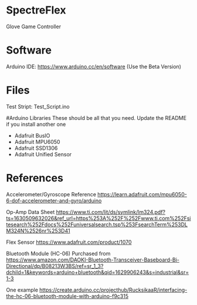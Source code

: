 # SpectreFlex
Glove Game Controller

# Software
Arduino IDE: https://www.arduino.cc/en/software (Use the Beta Version)

# Files
Test Stript: Test_Script.ino

#Arduino Libraries
These should be all that you need. Update the README if you install another one
 - Adafruit BusIO
 - Adafruit MPU6050
 - Adafruit SSD1306
 - Adafruit Unified Sensor


# References
Accelerometer/Gyroscope Reference
https://learn.adafruit.com/mpu6050-6-dof-accelerometer-and-gyro/arduino

Op-Amp Data Sheet
https://www.ti.com/lit/ds/symlink/lm324.pdf?ts=1630509632026&ref_url=https%253A%252F%252Fwww.ti.com%252Fsitesearch%252Fdocs%252Funiversalsearch.tsp%253FsearchTerm%253DLM324N%2526nr%253D41

Flex Sensor
https://www.adafruit.com/product/1070

Bluetooth Module (HC-06)
Purchased from https://www.amazon.com/DAOKI-Bluetooth-Transceiver-Baseboard-Bi-Directional/dp/B08213W3BS/ref=sr_1_3?dchild=1&keywords=arduino+bluetooth&qid=1629906243&s=industrial&sr=1-3

One example https://create.arduino.cc/projecthub/RucksikaaR/interfacing-the-hc-06-bluetooth-module-with-arduino-f9c315


